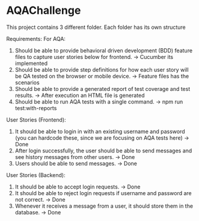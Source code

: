 # AQAChallenge
 
This project contains 3 different folder.
Each folder has its own structure

Requirements:
For AQA:
1. Should be able to provide behavioral driven development (BDD) feature files to capture user stories below for frontend. -> Cucumber its implemented
2. Should be able to provide step definitions for how each user story will be QA tested on the browser or mobile device. -> Feature files has the scenarios
3. Should be able to provide a generated report of test coverage and test results. -> After execution an HTML file is generated
4. Should be able to run AQA tests with a single command. -> npm run test:with-reports

   
User Stories (Frontend):
1. It should be able to login in with an existing username and password (you can hardcode these, since we are focusing on AQA tests here) -> Done
2. After login successfully, the user should be able to send messages and see history messages from other users. -> Done
3. Users should be able to send messages. -> Done

   
User Stories (Backend):
1. It should be able to accept login requests. -> Done
2. It should be able to reject login requests if username and password are not correct. -> Done
3. Whenever it receives a message from a user, it should store them in the database. -> Done

   
